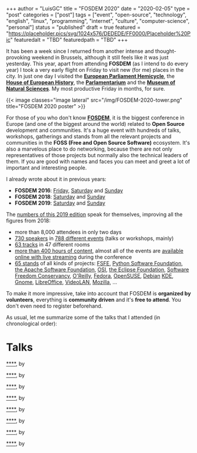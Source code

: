 +++
author = "LuisGC"
title = "FOSDEM 2020"
date = "2020-02-05"
type = "post"
categories = ["post"]
tags = ["event", "open-source", "technology", "english", "linux", "programming", "internet", "culture", "computer-science", "personal"]
status = "published"
draft = true
featured = "https://placeholder.pics/svg/1024x576/DEDEDE/FF0000/Placeholder%20Pic"
featuredalt = "TBD"
featuredpath = "TBD"
+++

It has been a week since I returned from another intense and thought-provoking weekend in Brussels, although it still feels like it was just yesterday. This year, apart from attending **FOSDEM** (as I intend to do every year) I took a very early flight on Friday to visit new (for me) places in the city. In just one day I visited the [**European Parliament Hemicycle**](http://www.europarl.europa.eu/visiting/en/brussels/briefing-hemicycle-visits), the [**House of European History**](http://www.europarl.europa.eu/visiting/en/brussels/house-of-european-history), the [**Parlamentarium**](http://www.europarl.europa.eu/visiting/en/brussels/parlamentarium) and the [**Museum of Natural Sciences**](https://www.naturalsciences.be/). My most productive Friday in months, for sure.

{{< image classes="image lateral" src="/img/FOSDEM-2020-tower.png" title="FOSDEM 2020 poster" >}}

For those of you who don't know [**FOSDEM**](https://fosdem.org/), it is the biggest conference in Europe (and one of the biggest around the world) related to **Open Source** development and communities. It's a huge event with hundreds of talks, workshops, gatherings and stands from all the relevant projects and communities in the **FOSS (Free and Open Source Software)** ecosystem. It's also a marvelous place to do networking, because there are not only representatives of those projects but normally also the technical leaders of them. If you are good with names and faces you can meet and greet a lot of important and interesting people.

I already wrote about it in previous years:

* **FOSDEM 2016**: [Friday](/blog/2016/03/fosdem-2016-friday/), [Saturday](/blog/2016/03/fosdem-2016-saturday/) and [Sunday](/blog/2016/03/fosdem-2016-sunday/)
* **FOSDEM 2018**: [Saturday](/blog/2018/02/fosdem-2018-saturday/) and [Sunday](/blog/2018/02/fosdem-2018-sunday/)
* **FOSDEM 2019**: [Saturday](/blog/2019/02/fosdem-2019-saturday/) and [Sunday](/blog/2019/02/fosdem-2019-sunday/)

The [numbers of this 2019 edition](https://fosdem.org/2019/schedule/event/closing_fosdem/) speak for themselves, improving all the figures from 2018:

* more than 8,000 attendees in only two days
* [730 speakers](https://fosdem.org/2019/schedule/speakers/) in [788 different events](https://fosdem.org/2019/schedule/events/) (talks or workshops, mainly)
* [63 tracks](https://fosdem.org/2019/schedule/rooms/) in 47 different rooms
* [more than 400 hours of content](https://video.fosdem.org/), almost all of the events are [available online with live streaming](https://fosdem.org/2019/schedule/streaming/) during the conference
* [65 stands](https://fosdem.org/2019/stands/) of all kinds of projects: [FSFE](https://fsfe.org/), [Python Software Foundation](https://www.python.org/psf), [the Apache Software Foundation](http://www.apache.org/), [OSI](https://opensource.org/), [the Eclipse Foundation](https://eclipse.org/), [Software Freedom Conservancy](https://sfconservancy.org/), [O'Reilly](http://www.oreilly.com/), [Fedora](http://getfedora.org/), [OpenSUSE](https://www.opensuse.org/), [Debian](https://www.debian.org/) [KDE](http://www.kde.org/), [Gnome](http://gnome.org/), [LibreOffice](http://www.libreoffice.org/), [VideoLAN](https://videolan.org/), [Mozilla](https://mozilla.org/), ...

To make it more impressive, take into account that FOSDEM is **organized by volunteers**, everything is **community driven** and it's **free to attend**. You don't even need to register beforehand.

As usual, let me summarize some of the talks that I attended (in chronological order):

# Talks

[****](), by

[****](), by

[****](), by

[****](), by

[****](), by

[****](), by

[****](), by

[****](), by



<br />
